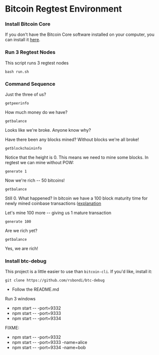 # Bitcoin Regtest Environment

### Install Bitcoin Core

If you don't have the Bitcoin Core software installed on your computer, you can install it [here](https://bitcoin.org/en/download).

### Run 3 Regtest Nodes

This script runs 3 regtest nodes

`bash run.sh`


### Command Sequence

Just the three of us?

`getpeerinfo`

How much money do we have?

`getbalance`

Looks like we're broke. Anyone know why?

Have there been any blocks mined? Without blocks we're all broke!

`getblockchaininfo`

Notice that the height is 0. This means we need to mine some blocks. In regtest we can mine without POW:

`generate 1`

Now we're rich -- 50 bitcoins!

`getbalance`

Still 0. What happened? In bitcoin we have a 100 block maturity time for newly mined coinbase transactions ([explanation](https://en.bitcoin.it/wiki/Block_chain)

Let's mine 100 more -- giving us 1 mature transaction

`generate 100`

Are we rich yet?

`getbalance`

Yes, we are rich!


### Install btc-debug

This project is a little easier to use than `bitcoin-cli`. If you'd like, install it:

`git clone https://github.com/rsbondi/btc-debug`

* Follow the README.md

Run 3 windows
* npm start -- -port=9332
* npm start -- -port=9333
* npm start -- -port=9334

FIXME:
* npm start -- -port=9332
* npm start -- -port=9333 -name=alice
* npm start -- -port=9334 -name=bob
